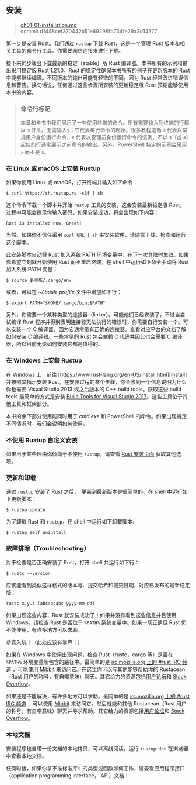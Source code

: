## 安装

> [ch01-01-installation.md](https://github.com/rust-lang/book/blob/master/second-edition/src/ch01-01-installation.md)
> <br>
> commit d1448cef370442b51e69298fb734fe29a3d14577

第一步是安装 Rust。我们通过 `rustup` 下载 Rust，这是一个管理 Rust 版本和相关工具的命令行工具。你需要网络连接来进行下载。

接下来的步骤会下载最新的稳定（stable）版 Rust 编译器。本书所有的示例和输出采用稳定版 Rust 1.21.0。Rust 的稳定性确保本书所有的例子在更新版本的 Rust 中能够继续编译。不同版本的输出可能有轻微的不同，因为 Rust 经常改进错误信息和警告。换句话说，任何通过这些步骤所安装的更新稳定版 Rust 预期能够使用本书的内容。

> ### 命令行标记
>
> 本章和全书中我们展示了一些使用终端的命令。所有需要输入到终端的行都以 `$` 开头。无需输入`$`；它代表每行命令的起始。很多教程遵循 `$` 代表以常规用户身份运行命令，`#` 代表以管理员身份运行命令的惯例。不以 `$`（或 `#`）起始的行通常展示之前命令的输出。另外，PowerShell 特定的示例会采用 `>` 而不是 `$`。

### 在 Linux 或 macOS 上安装 Rustup

如果你使用 Linux 或 macOS，打开终端并输入如下命令：

```text
$ curl https://sh.rustup.rs -sSf | sh
```

这个命令下载一个脚本并开始 `rustup` 工具的安装，这会安装最新稳定版 Rust。过程中可能会提示你输入密码。如果安装成功，将会出现如下内容：

```text
Rust is installed now. Great!
```

当然，如果你不信任采用 `curl URL | sh` 来安装软件，请随意下载、检查和运行这个脚本。

此安装脚本自动将 Rust 加入系统 PATH 环境变量中，在下一次登陆时生效。如果你希望立刻就开始使用 Rust 而不重启终端，在 shell 中运行如下命令手动将 Rust 加入系统 PATH 变量：

```text
$ source $HOME/.cargo/env
```

或者，可以在 *~/.bash_profile* 文件中增加如下行：

```text
$ export PATH="$HOME/.cargo/bin:$PATH"
```

另外，你需要一个某种类型的连接器（linker）。可能他们已经安装了，不过当尝试编译 Rust 程序并得到表明连接器无法执行的错误时，你需要自行安装一个。可以安装一个 C 编译器，因为它通常带有正确的连接器。查看对应平台的文档了解如何安装 C 编译器。一些常见的 Rust 包会依赖 C 代码并因此也会需要 C 编译器，所以目前无论如何安装它都是值得的。

### 在 Windows 上安装 Rustup

在 Windows 上，前往 [https://www.rust-lang.org/en-US/install.html][install] 并按照其指示安装 Rust。在安装过程的某个步骤，你会收到一个信息说明为什么你也需要 Visual Studio 2013 或之后版本的 C++ build tools。获取这些 build tools 最简单的方式是安装 [Build Tools for Visual Studio 2017][visualstudio]。这些工具位于其他工具和框架部分。

[install]: https://www.rust-lang.org/en-US/install.html
[visualstudio]: https://www.visualstudio.com/downloads/

本书的余下部分使用能同时用于 *cmd.exe* 和 PowerShell 的命令。如果出现特定不同情况时，我们会说明如何使用。

### 不使用 Rustup 自定义安装

如果出于某些理由你倾向于不使用 `rustup`，请查看 [Rust 安装页面](https://www.rust-lang.org/install.html) 获取其他选项。


### 更新和卸载

通过 `rustup` 安装了 Rust 之后，，更新到最新版本是很简单的。在 shell 中运行如下更新脚本：

```text
$ rustup update
```

为了卸载 Rust 和 `rustup`，在 shell 中运行如下卸载脚本:

```text
$ rustup self uninstall
```

### 故障排除（Troubleshooting）

对于检查是否正确安装了 Rust，打开 shell 并运行如下行：

```text
$ rustc --version
```

应该能看到类似这样格式的版本号、提交哈希和提交日期，对应已发布的最新稳定版：

```text
rustc x.y.z (abcabcabc yyyy-mm-dd)
```

如果出现这些内容，Rust 就安装成功了！如果并没有看到这些信息并且使用 Windows，请检查 Rust 是否位于 `%PATH%` 系统变量中。如果一切正确但 Rust 仍不能使用，有许多地方可以求助。

恭喜入坑！（此处应该有掌声！）

如果在 Windows 中使用出现问题，检查 Rust（rustc，cargo 等）是否在 `%PATH%` 环境变量所包含的路径中。最简单的是 [irc.mozilla.org 上的 #rust IRC 频道][irc]<!-- ignore --> ，可以使用 [Mibbit][mibbit] 来访问它。在这里你可以与其他能够帮助你的 Rustacean（Rust 用户的称号，有自嘲意味）聊天。其它给力的资源包括[用户论坛][users]和 [Stack Overflow][stackoverflow]。

如果还是不能解决，有许多地方可以求助。最简单的是 [irc.mozilla.org 上的 #rust IRC 频道][irc]<!-- ignore --> ，可以使用 [Mibbit][mibbit] 来访问它。然后就能和其他 Rustacean（Rust 用户的称号，有自嘲意味）聊天并寻求帮助。其它给力的资源包括[用户论坛][users]和 [Stack Overflow][stackoverflow]。

[irc]: irc://irc.mozilla.org/#rust
[mibbit]: http://chat.mibbit.com/?server=irc.mozilla.org&channel=%23rust
[users]: https://users.rust-lang.org/
[stackoverflow]: http://stackoverflow.com/questions/tagged/rust

### 本地文档

安装程序也自带一份文档的本地拷贝，可以离线阅读。运行 `rustup doc` 在浏览器中查看本地文档。

任何时候，如果你拿不准标准库中的类型或函数如何工作，请查看应用程序接口（application programming interface， API）文档！
